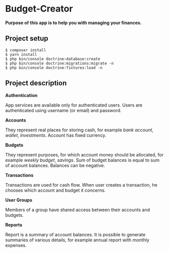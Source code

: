 # Budget-Creator

**Purpose of this app is to help you with managing your finances.**

## Project setup

```
$ composer install
$ yarn install
$ php bin/console doctrine:database:create
$ php bin/console doctrine:migrations:migrate -n
$ php bin/console doctrine:fixtures:load -n
```

## Project description

**Authentication**

App services are available only for authenticated users.
Users are authenticated using username (or email) and password.

**Accounts**

They represent real places for storing cash, for example *bank account*, *wallet*, *investments*.
Account has fixed currency.

**Budgets**

They represent purposes, for which account money should be allocated, for example *weekly budget*, *savings*.
Sum of budget balances is equal to sum of account balances. Balances can be negative.

**Transactions**

Transactions are used for cash flow.
When user creates a transaction, he chooses which account and budget it concerns.

**User Groups**

Members of a group have shared access between their accounts and budgets.

**Reports**

Report is a summary of account balances.
It is possible to generate summaries of various details, for example annual report with monthly expenses.
